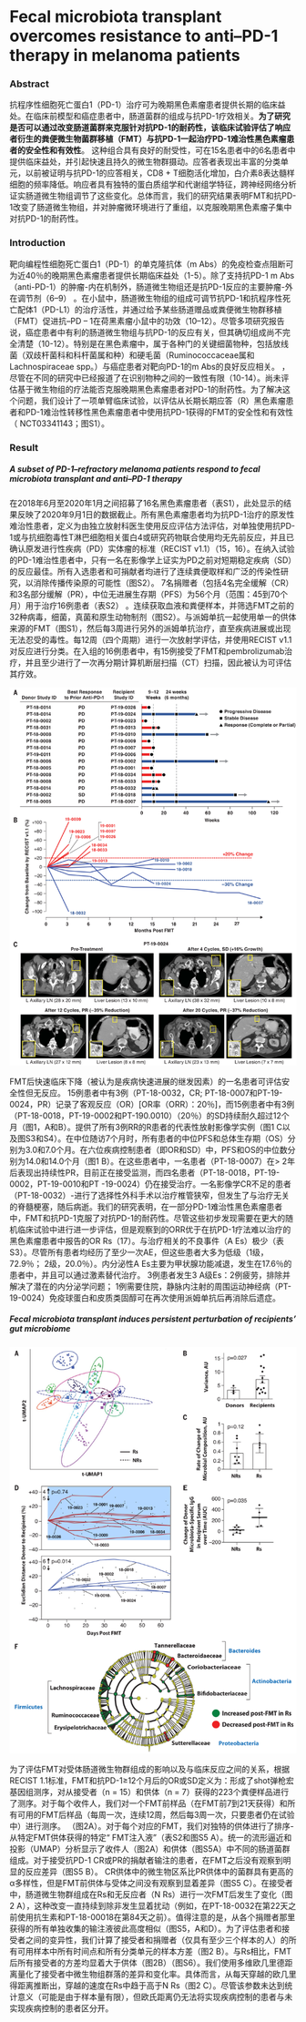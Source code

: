 # Fecal microbiota transplant overcomes resistance to anti–PD-1 therapy in melanoma patients

### Abstract

抗程序性细胞死亡蛋白1（PD-1）治疗可为晚期黑色素瘤患者提供长期的临床益处。在临床前模型和癌症患者中，肠道菌群的组成与抗PD-1疗效相关。**为了研究是否可以通过改变肠道菌群来克服针对抗PD-1的耐药性，该临床试验评估了响应者衍生的粪便微生物菌群移植（FMT）与抗PD-1一起治疗PD-1难治性黑色素瘤患者的安全性和有效性**。 这种组合具有良好的耐受性，可在15名患者中的6名患者中提供临床益处，并引起快速且持久的微生物群摄动。应答者表现出丰富的分类单元，以前被证明与抗PD-1的应答相关，CD8 + T细胞活化增加，白介素8表达髓样细胞的频率降低。响应者具有独特的蛋白质组学和代谢组学特征，跨神经网络分析证实肠道微生物组调节了这些变化。总体而言，我们的研究结果表明FMT和抗PD-1改变了肠道微生物组，并对肿瘤微环境进行了重组，以克服晚期黑色素瘤子集中对抗PD-1的耐药性。

### Introduction

靶向编程性细胞死亡蛋白1（PD-1）的单克隆抗体（m Abs）的免疫检查点阻断可为近40％的晚期黑色素瘤患者提供长期临床益处（1-5）。除了支持抗PD-1 m Abs（anti-PD-1）的肿瘤-内在机制外，肠道微生物组还是抗PD-1反应的主要肿瘤-外在调节剂（6–9） 。在小鼠中，肠道微生物组的组成可调节抗PD-1和抗程序性死亡配体1（PD-L1）的治疗活性，并通过给予某些肠道赠品或粪便微生物群移植（FMT）促进抗–PD – 1在荷黑素瘤小鼠中的功效（10–12）。尽管多项研究报告说，癌症患者中有利的肠道微生物组与抗PD-1的反应有关，但其确切组成尚不完全清楚（10-12）。特别是在黑色素瘤中，属于各种门的关键细菌物种，包括放线菌（双歧杆菌科和科杆菌属和种）和硬毛菌（Ruminococcaceae属和Lachnospiraceae spp。）与癌症患者对靶向PD-1的m Abs的良好反应相关。 ，尽管在不同的研究中已经报道了在识别物种之间的一致性有限（10-14）。尚未评估基于微生物组的疗法能否克服晚期黑色素瘤患者对PD-1的耐药性。为了解决这个问题，我们设计了一项单臂临床试验，以评估从长期长期应答（R）黑色素瘤患者和PD-1难治性转移性黑色素瘤患者中使用抗PD-1获得的FMT的安全性和有效性（ NCT03341143；图S1）。

### Result

##### A subset of PD-1–refractory melanoma patients respond to fecal microbiota transplant and anti–PD-1 therapy

在2018年6月至2020年1月之间招募了16名黑色素瘤患者（表S1），此处显示的结果反映了2020年9月1日的数据截止。所有黑色素瘤患者均为抗PD-1治疗的原发性难治性患者，定义为由独立放射科医生使用反应评估方法评估，对单独使用抗PD-1或与抗细胞毒性T淋巴细胞相关蛋白4或研究药物联合使用均无先前反应，并且已确认原发进行性疾病（PD）实体瘤的标准（RECIST v1.1）（15，16）。在纳入试验的PD-1难治性患者中，只有一名在影像学上证实为PD之前对短期稳定疾病（SD）的反应最佳。所有入选患者和可捐献者均进行了连续粪便取样和广泛的传染性研究，以消除传播传染原的可能性（图S2）。 7名捐赠者（包括4名完全缓解（CR）和3名部分缓解（PR），中位无进展生存期（PFS）为56个月（范围：45到70个月）用于治疗16例患者（表S2） 。连续获取血液和粪便样本，并筛选FMT之前的32种病毒，细菌，真菌和原生动物制剂（图S2）。与派姆单抗一起使用单一的供体来源的FMT（图S1），然后每3周进行另外的派姆单抗治疗，直至疾病进展或出现无法忍受的毒性。每12周（四个周期）进行一次放射学评估，并使用RECIST v1.1对反应进行分类。在入组的16例患者中，有15例接受了FMT和pembrolizumab治疗，并且至少进行了一次再分期计算机断层扫描（CT）扫描，因此被认为可评估其疗效。

![image-20210304145951435](.粪便微生物群移植克服了黑色素瘤患者对PD-1疗法的抗药性.assets/image-20210304145951435.png)

FMT后快速临床下降（被认为是疾病快速进展的继发因素）的一名患者可评估安全性但无反应。 15例患者中有3例（PT-18-0032，CR; PT-18-0007和PT-19-0024，PR）记录了客观反应（OR）[OR率（ORR）：20％]，而15例患者中有3例（PT-18-0018，PT-19-0002和PT-190.0010）（20％）的SD持续耐久超过12个月（图1，A和B）。提供了所有3例RR的R患者的代表性放射影像学实例（图1 C以及图S3和S4）。在中位随访7个月时，所有患者的中位PFS和总体生存期（OS）分别为3.0和7.0个月。在六位疾病控制患者（即OR和SD）中，PFS和OS的中位数分别为14.0和14.0个月（图1 B）。在这些患者中，一名患者（PT-18-0007）在> 2年后表现出持续性PR，目前正在接受监测，而四名患者（PT-18-0018，PT-19-0002，PT-19-0010和PT -19-0024）仍在接受治疗。一名影像学CR不足的患者（PT-18-0032）-进行了选择性外科手术以治疗椎管狭窄，但发生了与治疗无关的脊髓梗塞，随后病逝。我们的研究表明，在一部分PD-1难治性黑色素瘤患者中，FMT和抗PD-1克服了对抗PD-1的耐药性。尽管这些初步发现需要在更大的随机临床试验中进行进一步评估，但是观察到的ORR优于在抗PD-1疗法难以治疗的黑色素瘤患者中报告的OR Rs（17）。与治疗相关的不良事件（A Es）极少（表S3）。尽管所有患者均经历了至少一次AE，但这些患者大多为低级（1级，72.9％； 2级，20.0％）。内分泌性A Es主要为甲状腺功能减退，发生在17.6％的患者中，并且可以通过激素替代治疗。 3例患者发生3 A级Es：2例疲劳，排除并解决了潜在的内分泌学问题； 1例需要住院，静脉内注射的周围运动神经病（PT-19-0024）免疫球蛋白和皮质类固醇可在再次使用派姆单抗后再消除后遗症。

##### Fecal microbiota transplant induces persistent perturbation of recipients’ gut microbiome

![image-20210304150349423](.粪便微生物群移植克服了黑色素瘤患者对PD-1疗法的抗药性.assets/image-20210304150349423.png)

为了评估FMT对受体肠道微生物群组成的影响以及与临床反应之间的关系，根据RECIST 1.1标准，FMT和抗PD-1≥12个月后的OR或SD定义为：形成了shot弹枪宏基因组测序，对从接受者（n = 15）和供体（n = 7）获得的223个粪便样品进行了测序。对于每个收件人，我们对一个FMT前样品（在FMT前7到21天获得）和所有可用的FMT后样品（每周一次，连续12周，然后每3周一次，只要患者仍在试验中）进行测序。 （图2A）。对于每个对应的FMT，我们对独特的供体进行了排序-从特定FMT供体获得的特定“ FMT注入液”（表S2和图S5 A）。统一的流形逼近和投影（UMAP）分析显示了收件人（图2A）和供体（图S5A）中不同的肠道菌群组成。对于接受抗PD-1 CR或PR的捐献者输注的患者，在FMT之后没有观察到明显的反应差异（图S5 B）。 CR供体中的微生物区系比PR供体中的菌群具有更高的α多样性，但是FMT前供体与受体之间没有观察到显着差异（图S5 C）。在接受者中，肠道微生物群组成在Rs和无反应者（N Rs）进行一次FMT后发生了变化（图2 A），这种改变一直持续到除非发生显着扰动（例如，在PT-18-0032在第22天之前使用抗生素和PT-18-00018在第84天之前）。值得注意的是，从各个捐赠者那里获得的所有单独收集的输注液彼此高度相似（图S5，A和D）。为了评估患者和接受者之间的变异性，我们计算了接受者和捐赠者（仅具有至少三个样本的人）的所有可用样本中所有时间点和所有分类单元的样本方差（图2 B）。与Rs相比，FMT后所有接受者的方差均显着大于供体（图2B）（图S6）。我们使用多维欧几里德距离量化了接受者中微生物组群落的差异和变化率。具体而言，从每天穿越的欧几里得距离推断出，穿越的速度在Rs中趋于高于N Rs（图2 C）。尽管该参数未达到统计意义（可能是由于样本量有限），但欧氏距离仍无法将实现疾病控制的患者与未实现疾病控制的患者区分开。